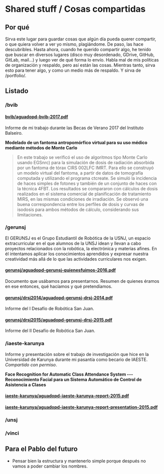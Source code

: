 # Shared stuff / Cosas compartidas

## Por qué

Sirva este lugar para guardar cosas que algún día pueda querer compartir, o que quiera volver a ver yo mismo,
plagiándome. De paso, las hace descubribles. Hasta ahora, cuando he querido compartir algo, he tenido que buscar en
diversos lugares (disco muy desordenado, GDrive, GitHub, GitLab, mail...) y luego ver de qué forma lo envío. Habla mal
de mis políticas de organización y respaldo, pero así están las cosas. Mientras tanto, sirva esto para tener algo, y
como un medio más de respaldo. Y sirva de /portfolio/.


## Listado

### /bvib

#### [bvib/aguadopd-bvib-2017.pdf](bvib/aguadopd-bvib-2017.pdf)

Informe de mi trabajo durante las Becas de Verano 2017 del Instituto Balseiro.

**Modelado de un fantoma antropomórfico virtual para su uso médico mediante métodos de Monte Carlo**

> En este trabajo se verificó el uso de algoritmos tipo Monte Carlo usando EGSnrc) para la simulación de dosis de
> radiación absorbida por un fantoma de tórax CIRS 002LFC IMRT. Para ello se construyó un modelo virtual del fantoma, a
> partir de datos de tomografía computada y utilizando el programa ctcreate. Se simuló la incidencia de haces simples de
> fotones y también de un conjunto de haces con la técnica 4FBT. Los resultados se compararon con cálculos de dosis
> realizados en el sistema comercial de planificación de tratamiento MIRS, en las mismas condiciones de irradiación. Se
> observó una buena correspondencia entre los perfiles de dosis y curvas de isodosis para ambos métodos de cálculo,
> considerando sus limitaciones.



### /gerunsj

El GERUNSJ es el Grupo Estudiantil de Robótica de la USNJ, un espacio extracurricular en el que alumnos de la UNSJ idean
y llevan a cabo proyectos relacionados con la robótica, la electrónica y materias afines. En él intentamos aplicar los
conocimientos aprendidos y expresar nuestra creatividad más allá de lo que las actividades curriculares nos exigen.

#### [gerunsj/aguadopd-gerunsj-quienesfuimos-2016.pdf](gerunsj/aguadopd-gerunsj-quienesfuimos-2016.pdf)
Documento que usábamos para presentarnos. Resumen de quienes éramos en ese entonces, qué hacíamos y qué pretendíamos.

#### [gerunsj/drsj2014/aguadopd-gerunsj-drsj-2014.pdf](gerunsj/drsj2014/aguadopd-gerunsj-drsj-2014.pdf)
Informe del I Desafío de Robótica San Juan.

#### [gerunsj/drsj2015/aguadopd-gerunsj-drsj-2015.pdf](gerunsj/drsj2015/aguadopd-gerunsj-drsj-2015.pdf)
Informe del II Desafío de Robótica San Juan.



### /iaeste-karunya

Informe y presentación sobre el trabajo de investigación que hice en la Universidad de Karunya durante mi pasantía como
becario de IAESTE. _Compartido con permiso_.

**Face Recognition for Automatic Class Attendance System --- Reconocimiento Facial para un Sistema Automático de Control de Asistencia a Clases**

#### [iaeste-karunya/aguadopd-iaeste-karunya-report-2015.pdf](iaeste-karunya/aguadopd-iaeste-karunya-report-2015.pdf)
#### [iaeste-karunya/aguadopd-iaeste-karunya-report-presentation-2015.pdf](iaeste-karunya/aguadopd-iaeste-karunya-report-presentation-2015.pdf)



### /unsj



### /vinci



## Para el Pablo del futuro

- Pensar bien la estructura y mantenerlo simple porque después no vamos a poder cambiar los nombres.

